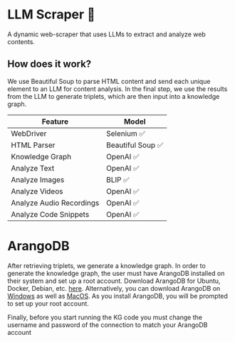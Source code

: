 # LLM Scraper 🕺

A dynamic web-scraper that uses LLMs to extract and analyze web contents.

## How does it work?

We use Beautiful Soup to parse HTML content and send each unique element to an LLM for content analysis. In the final step, we use the results from the LLM to generate triplets, which are then input into a knowledge graph.

| Feature                                                                                                                                                     | Model            |
| ----------------------------------------------------------------------------------------------------------------------------------------------------------- | ---------------- |
| WebDriver                                                                                                                                                   | Selenium ✅       |
| HTML Parser                                                                                                                                                 | Beautiful Soup ✅ |
| Knowledge Graph                                                                                                                                             | OpenAI ✅ |
| Analyze Text                                                                                                                                                | OpenAI ✅         |
| Analyze Images                                                                                                                                              | BLIP ✅           |
| Analyze Videos                                                                                                                                              | OpenAI ✅         |
| Analyze Audio Recordings                                                                                                                                    | OpenAI ✅         |
| Analyze Code Snippets                                                                                                                                       | OpenAI ✅         |


# ArangoDB

After retrieving triplets, we generate a knowledge graph. In order to generate the knowledge graph, the user must have ArangoDB installed on their system and set up a root account. Download ArangoDB for Ubuntu, Docker, Debian, etc. [here](https://arangodb.com/download-major/). Alternatively, you can download ArangoDB on [Windows](https://arangodb.com/download-major/windows/) as well as [MacOS](https://docs.arangodb.com/3.11/operations/installation/macos/). As you install ArangoDB, you will be prompted to set up your root account.

Finally, before you start running the KG code you must change the username and password of the connection to match your ArangoDB account

```

```

